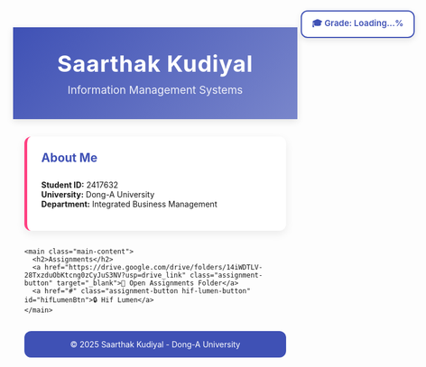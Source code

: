 <!DOCTYPE html> 
<html lang="en">
<head>
  <meta charset="UTF-8" />
  <meta name="viewport" content="width=device-width, initial-scale=1.0"/>
  <title>Saarthak Kudiyal - Assignments</title>
  <style>
    :root {
      --primary-color: #3F51B5;
      --secondary-color: #7986CB;
      --accent-color: #FF4081;
      --text-color: #424242;
      --bg-color: #E8EAF6;
      --card-bg: #ffffff;
    }

    body {
      font-family: 'Poppins', 'Arial', sans-serif;
      line-height: 1.7;
      color: var(--text-color);
      margin: 0;
      padding: 0;
      background-color: var(--bg-color);
    }

    .container {
      max-width: 1000px;
      margin: 0 auto;
      padding: 0 20px;
    }

    header {
      background: linear-gradient(135deg, var(--primary-color) 0%, var(--secondary-color) 100%);
      color: white;
      padding: 40px 0;
      text-align: center;
      box-shadow: 0 4px 12px rgba(0,0,0,0.1);
    }

    header h1 {
      margin: 0;
      font-size: 2.5rem;
      letter-spacing: 1px;
    }

    header p {
      margin: 10px 0 0;
      font-size: 1.2rem;
      opacity: 0.9;
    }

    .student-profile {
      background-color: var(--card-bg);
      border-radius: 12px;
      padding: 25px;
      margin: -25px auto 30px;
      max-width: 800px;
      box-shadow: 0 5px 15px rgba(0,0,0,0.08);
      position: relative;
      border-left: 5px solid var(--accent-color);
    }

    .main-content {
      background-color: var(--card-bg);
      border-radius: 12px;
      padding: 30px;
      margin-bottom: 30px;
      box-shadow: 0 5px 15px rgba(0,0,0,0.08);
      text-align: center;
    }

    h2 {
      color: var(--primary-color);
      position: relative;
      padding-bottom: 10px;
      margin-top: 0;
    }

    h2::after {
      content: '';
      position: absolute;
      bottom: 0;
      left: 50%;
      transform: translateX(-50%);
      width: 50px;
      height: 3px;
      background-color: var(--accent-color);
    }

    .assignment-button {
      display: inline-block;
      padding: 15px 25px;
      font-size: 1rem;
      font-weight: 600;
      color: white;
      background-color: var(--primary-color);
      border-radius: 10px;
      text-decoration: none;
      transition: background-color 0.3s;
      margin-top: 20px;
      margin-right: 10px;
    }

    .assignment-button:hover {
      background-color: var(--secondary-color);
    }

    footer {
      background-color: var(--primary-color);
      color: white;
      text-align: center;
      padding: 15px 0;
      margin-top: 30px;
      border-radius: 12px;
    }

    #grade-bar {
      position: fixed;
      top: 20px;
      right: 20px;
      padding: 10px 18px;
      background-color: #ffffff;
      border: 2px solid #3F51B5;
      border-radius: 12px;
      box-shadow: 0 4px 12px rgba(0,0,0,0.1);
      font-family: 'Poppins', sans-serif;
      font-size: 15px;
      color: #3F51B5;
      font-weight: 600;
      z-index: 9999;
    }
    
    /* Modal Styles */
    .modal {
      display: none;
      position: fixed;
      z-index: 10000;
      left: 0;
      top: 0;
      width: 100%;
      height: 100%;
      overflow: auto;
      background-color: rgba(0,0,0,0.6);
    }

    .modal-content {
      background-color: var(--card-bg);
      margin: 15% auto;
      padding: 30px;
      border-radius: 12px;
      width: 300px;
      text-align: center;
      box-shadow: 0 5px 20px rgba(0,0,0,0.2);
      animation: modalIn 0.3s ease;
    }

    @keyframes modalIn {
      from {transform: translateY(-50px); opacity: 0;}
      to {transform: translateY(0); opacity: 1;}
    }

    .modal h3 {
      color: var(--primary-color);
      margin-top: 0;
    }

    .modal input {
      width: 100%;
      padding: 12px;
      margin: 15px 0;
      border: 1px solid #ddd;
      border-radius: 6px;
      box-sizing: border-box;
      font-size: 16px;
      text-align: center;
    }

    .modal-buttons {
      display: flex;
      justify-content: space-between;
      margin-top: 20px;
    }

    .modal-button {
      padding: 10px 20px;
      border: none;
      border-radius: 6px;
      cursor: pointer;
      font-weight: 600;
      transition: all 0.3s;
      flex: 0 0 48%;
    }

    .cancel-button {
      background-color: #e0e0e0;
      color: #555;
    }

    .cancel-button:hover {
      background-color: #d0d0d0;
    }

    .submit-button {
      background-color: var(--accent-color);
      color: white;
    }

    .submit-button:hover {
      background-color: #e91e63;
    }

    .error-message {
      color: #f44336;
      margin-top: 10px;
      font-size: 14px;
      display: none;
    }
    
    /* Hif Lumen button specific style */
    .hif-lumen-button {
      background-color: #FF9800;
    }
    
    .hif-lumen-button:hover {
      background-color: #F57C00;
    }
  </style>
</head>
<body>
  <header>
    <div class="container">
      <h1>Saarthak Kudiyal</h1>
      <p>Information Management Systems</p>
    </div>
  </header>

  <div class="container">
    <section class="student-profile">
      <h2>About Me</h2>
      <p>
        <strong>Student ID:</strong> 2417632<br>
        <strong>University:</strong> Dong-A University<br>
        <strong>Department:</strong> Integrated Business Management
      </p>
    </section>

    <main class="main-content">
      <h2>Assignments</h2>
      <a href="https://drive.google.com/drive/folders/14iWDTLV-28TxzduObKtcng0zCyJuS3NV?usp=drive_link" class="assignment-button" target="_blank">📂 Open Assignments Folder</a>
      <a href="#" class="assignment-button hif-lumen-button" id="hifLumenBtn">🔒 Hif Lumen</a>
    </main>
  </div>

  <div class="container">
    <footer>
      &copy; 2025 Saarthak Kudiyal - Dong-A University
    </footer>
  </div>

  <!-- Grade Display -->
  <div id="grade-bar">🎓 Grade: <span id="grade">Loading...</span>%</div>

  <!-- Password Modal -->
  <div id="passwordModal" class="modal">
    <div class="modal-content">
      <h3>Protected Link</h3>
      <p>Please enter the passcode to access Hif Lumen</p>
      <input type="password" id="passwordInput" placeholder="Enter passcode">
      <div id="errorMessage" class="error-message">Incorrect passcode. Please try again.</div>
      <div class="modal-buttons">
        <button class="modal-button cancel-button" id="cancelBtn">Cancel</button>
        <button class="modal-button submit-button" id="submitBtn">Submit</button>
      </div>
    </div>
  </div>

  <!-- Grade Fetch Script -->
  <script>
    fetch("https://script.google.com/macros/s/AKfycbygySpoqdNcUVNZ8TuFwMKGP6Ofu9axR382C13prSA/dev/ecex")
      .then(response => {
        if (!response.ok) {
          throw new Error('Network response was not ok');
        }
        return response.text();
      })
      .then(grade => {
        document.getElementById("grade").innerText = grade;
      })
      .catch(error => {
        console.error("Grade fetch failed:", error);
        document.getElementById("grade").innerText = "Error";
      });
    
    // Hif Lumen Password Protection
    document.addEventListener('DOMContentLoaded', function() {
      const modal = document.getElementById('passwordModal');
      const hifLumenBtn = document.getElementById('hifLumenBtn');
      const cancelBtn = document.getElementById('cancelBtn');
      const submitBtn = document.getElementById('submitBtn');
      const passwordInput = document.getElementById('passwordInput');
      const errorMessage = document.getElementById('errorMessage');
      
      const correctPasscode = '1234';
      const protectedUrl = 'https://chatgpt.com/share/682c90ea-bcec-8001-a6ad-3ddf11eb3ddf';
      
      hifLumenBtn.addEventListener('click', function(e) {
        e.preventDefault();
        modal.style.display = 'block';
        passwordInput.value = '';
        errorMessage.style.display = 'none';
      });
      
      cancelBtn.addEventListener('click', function() {
        modal.style.display = 'none';
      });
      
      submitBtn.addEventListener('click', function() {
        checkPassword();
      });
      
      passwordInput.addEventListener('keyup', function(e) {
        if (e.key === 'Enter') {
          checkPassword();
        }
      });
      
      // Close modal when clicking outside
      window.addEventListener('click', function(e) {
        if (e.target === modal) {
          modal.style.display = 'none';
        }
      });
      
      function checkPassword() {
        if (passwordInput.value === correctPasscode) {
          window.open(protectedUrl, '_blank');
          modal.style.display = 'none';
        } else {
          errorMessage.style.display = 'block';
          passwordInput.value = '';
          passwordInput.focus();
        }
      }
    });
  </script>
</body>
</html>
